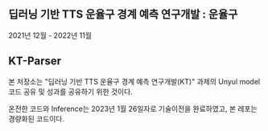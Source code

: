 ## 딥러닝 기반 TTS 운율구 경계 예측 연구개발 : 운율구
2021년 12월 - 2022년 11월

## KT-Parser

본 저장소는 "딥러닝 기반 TTS 운율구 경계 예측 연구개발(KT)" 과제의 Unyul model 코드 공유 및 성과를 공유하기 위한 것이다.

온전한 코드와 Inference는 2023년 1월 26일자로 기술이전을 완료하였고, 본 레포는 경량화된 코드이다.
